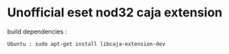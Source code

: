 # Unofficial eset nod32 caja extension

build dependencies :

    Ubuntu : sudo apt-get install libcaja-extension-dev